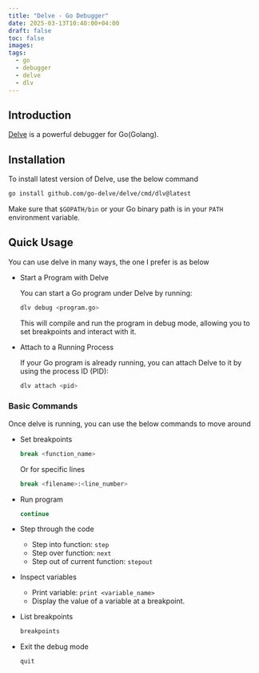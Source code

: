 ```yaml
---
title: "Delve - Go Debugger"
date: 2025-03-13T10:40:00+04:00
draft: false
toc: false
images:
tags:
  - go
  - debugger
  - delve
  - dlv
---
```

## Introduction

[Delve](https://github.com/go-delve/delve) is a powerful debugger for Go(Golang). 

## Installation

To install latest version of Delve, use the below command

```bash
go install github.com/go-delve/delve/cmd/dlv@latest
```

Make sure that `$GOPATH/bin` or your Go binary path is in your `PATH` environment variable.

## Quick Usage

You can use delve in many ways, the one I prefer is as below

- Start a Program with Delve

    You can start a Go program under Delve by running:

    ```bash
    dlv debug <program.go>
    ```

    This will compile and run the program in debug mode, allowing you to set breakpoints and interact with it.

- Attach to a Running Process

    If your Go program is already running, you can attach Delve to it by using the process ID (PID):

    ```bash
    dlv attach <pid>
    ```

### Basic Commands

Once delve is running, you can use the below commands to move around

- Set breakpoints
    
    ```bash
    break <function_name>
    ```

    Or for specific lines

    ```bash
    break <filename>:<line_number>
    ```

- Run program
    ``` bash
    continue
    ```

- Step through the code

    - Step into function: `step`
    - Step over function: `next`
    - Step out of current function: `stepout`

- Inspect variables
    - Print variable: `print <variable_name>`
    - Display the value of a variable at a breakpoint.

- List breakpoints
    
    ```bash
    breakpoints
    ```
- Exit the debug mode
    
    ```bash
    quit
    ```